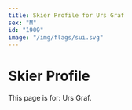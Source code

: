 ```yaml
---
title: Skier Profile for Urs Graf
sex: "M"
id: "1909"
image: "/img/flags/sui.svg" 
---
```


# Skier Profile

This page is for: Urs Graf.
    